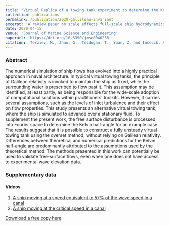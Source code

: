 ```yaml
---
title: "Virtual Replica of a towing tank experiment to determine the Kelvin Half-angle of a ship in restricted water"
collection: publications
permalink: /publication/2020-gallilean-invariant
excerpt: 'A review paper on scale effects full-scale ship hydrodynamics.'
date: 2020-04-15
venue: 'Journal of Marine Science and Engineering'
paperurl: 'https://doi.org/10.3390/jmse8040258'
citation: 'Terziev, M., Zhao, G., Tezdogan, T., Yuan, Z. and Incecik, A., 2020. Virtual Replica of a towing tank experiment to determine the Kelvin Half-angle of a ship in restricted water. _Journal of Marine Science and Engineering_, _8_(4), p.258.'
---
```


### Abstract

The numerical simulation of ship flows has evolved into a highly practical approach in naval architecture. In typical virtual towing tanks, the principle of Galilean relativity is invoked to maintain the ship as fixed, while the surrounding water is prescribed to flow past it. This assumption may be identified, at least partly, as being responsible for the wide-scale adoption of computational solutions within practitioners’ toolkits. However, it carries several assumptions, such as the levels of inlet turbulence and their effect on flow properties. This study presents an alternative virtual towing tank, where the ship is simulated to advance over a stationary fluid. To supplement the present work, the free surface disturbance is processed into Fourier space to determine the Kelvin half-angle for an example case. The results suggest that it is possible to construct a fully unsteady virtual towing tank using the overset method, without relying on Galilean relativity. Differences between theoretical and numerical predictions for the Kelvin half-angle are predominantly attributed to the assumptions used by the theoretical method. The methods presented in this work can potentially be used to validate free-surface flows, even when one does not have access to experimental wave elevation data. 

### Supplementary data
#### Videos
 1. [A ship moving at a speed equivalent to 57% of the wave speed in a canal](https://youtu.be/bKAjoV5E0mw)
 2. [A ship moving at the critical speed in a canal](https://youtu.be/bkEAz6wgRzk)

[Download a free copy here](momchil-terziev.github.io/files/Terziev_etal_JMSE_2020_Virtual_replica_of_a_towing_tank_experiment.pdf)
